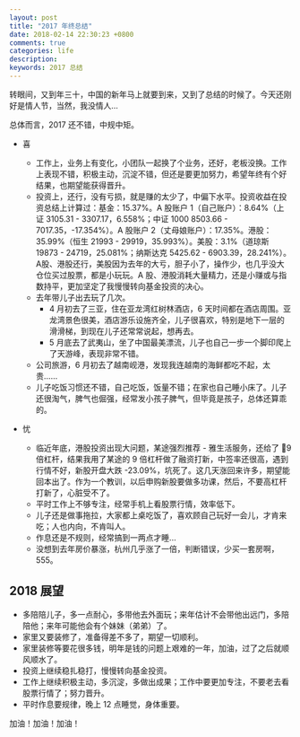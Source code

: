 ```yaml
---
layout: post
title: "2017 年终总结"
date: 2018-02-14 22:30:23 +0800
comments: true
categories: life
description: 
keywords: 2017 总结
---
```


转眼间，又到年三十，中国的新年马上就要到来，又到了总结的时候了。今天还刚好是情人节，当然，我没情人...

总体而言，2017 还不错，中规中矩。

* 喜
    * 工作上，业务上有变化，小团队一起换了个业务，还好，老板没换。工作上表现不错，积极主动，沉淀不错，但还是要更加努力，希望年终有个好结果，也期望能获得晋升。
    * 投资上，还行，没有亏损，就是赚的太少了，中偏下水平。投资收益在投资总结上计算过：基金：15.37%。A 股账户 1（自己账户）：8.64%（上证 3105.31 - 3307.17，6.558%；中证 1000 8503.66 - 7017.35，-17.354%）。A 股账户 2（丈母娘账户）：17.35%。港股：35.99%（恒生 21993 - 29919，35.993%）。美股：3.1%（道琼斯 19873 - 24719，25.081%；纳斯达克 5425.62 - 6903.39，28.241%）。A股、港股还行，美股因为去年的大亏，胆子小了，操作少，也几乎没大仓位买过股票，都是小玩玩。A 股、港股消耗大量精力，还是小赚或与指数持平，更加坚定了我慢慢转向基金投资的决心。
    * 去年带儿子出去玩了几次。
        * 4 月初去了三亚，住在亚龙湾红树林酒店，6 天时间都在酒店周围。亚龙湾景色很美，酒店游乐设施齐全，儿子很喜欢，特别是地下一层的滑滑梯，到现在儿子还常常说起，想再去。
        * 5 月底去了武夷山，坐了中国最美漂流，儿子也自己一步一个脚印爬上了天游峰，表现非常不错。
    * 公司旅游，6 月初去了越南岘港，发现我连越南的海鲜都吃不起，太贵……
    * 儿子吃饭习惯还不错，自己吃饭，饭量不错；在家也自己睡小床了。儿子还很淘气，脾气也倔强，经常发小孩子脾气，但毕竟是孩子，总体还算乖的。

* 忧 
    * 临近年底，港股投资出现大问题，某途强烈推荐 - 雅生活服务，还给了 9 倍杠杆，结果我用了某途的 9 倍杠杆做了融资打新，中签率还很高，遇到行情不好，新股开盘大跌 -23.09%，坑死了。这几天涨回来许多，期望能回本出了。作为一个教训，以后申购新股要做多功课，然后，不要高杠杆打新了，心脏受不了。
    * 平时工作上不够专注，经常手机上看股票行情，效率低下。
    * 儿子还是做事拖拉，大家都上桌吃饭了，喜欢顾自己玩好一会儿，才肯来吃；人也内向，不肯叫人。
    * 作息还是不规则，经常搞到一两点才睡...
    * 没想到去年房价暴涨，杭州几乎涨了一倍，判断错误，少买一套房啊，555。
    
## 2018 展望
* 多陪陪儿子，多一点耐心，多带他去外面玩；来年估计不会带他出远门，多陪陪他；来年可能他会有个妹妹（弟弟）了。
* 家里又要装修了，准备得差不多了，期望一切顺利。
* 家里装修等要花很多钱，明年是钱的问题上艰难的一年，加油，过了之后就顺风顺水了。
* 投资上继续稳扎稳打，慢慢转向基金投资。
* 工作上继续积极主动，多沉淀，多做出成果；工作中要更加专注，不要老去看股票行情了；努力晋升。
* 平时作息要规律，晚上 12 点睡觉，身体重要。

加油！加油！加油！    